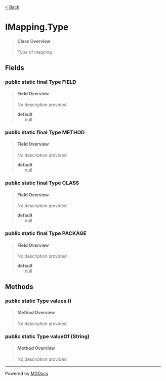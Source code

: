 [< Back](../README.md)
# IMapping.Type #
>#### Class Overview ####
>Type of mapping
## Fields ##
### public static final Type FIELD ###
>#### Field Overview ####
>No description provided
>
>**default**<br />
>&nbsp;&nbsp;&nbsp;&nbsp;&nbsp;&nbsp;null
>
### public static final Type METHOD ###
>#### Field Overview ####
>No description provided
>
>**default**<br />
>&nbsp;&nbsp;&nbsp;&nbsp;&nbsp;&nbsp;null
>
### public static final Type CLASS ###
>#### Field Overview ####
>No description provided
>
>**default**<br />
>&nbsp;&nbsp;&nbsp;&nbsp;&nbsp;&nbsp;null
>
### public static final Type PACKAGE ###
>#### Field Overview ####
>No description provided
>
>**default**<br />
>&nbsp;&nbsp;&nbsp;&nbsp;&nbsp;&nbsp;null
>
## Methods ##
### public static Type values () ###
>#### Method Overview ####
>No description provided
>
### public static Type valueOf (String) ###
>#### Method Overview ####
>No description provided
>

---
Powered by [MDDocs](https://github.com/VRCube/MDDocs)